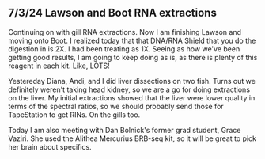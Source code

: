 ## 7/3/24 Lawson and Boot RNA extractions

Continuing on with gill RNA extractions. Now I am finishing Lawson and moving onto Boot. I realized today that that DNA/RNA Shield that you do the digestion in is 2X. I had been treating as 1X. 
Seeing as how we've been getting good results, I am going to keep doing as is, as there is plenty of this reagent in each kit. Like, LOTS! 

Yestereday Diana, Andi, and I did liver dissections on two fish. Turns out we definitely weren't taking head kidney, so we are a go for doing extractions on the liver. My initial extractions showed 
that the liver were lower quality in terms of the spectral ratios, so we should probably send those for TapeStation to get RINs. On the gills too. 

Today I am also meeting with Dan Bolnick's former grad student, Grace Vaziri. She used the Alithea Mercurius BRB-seq kit, so it will be great to pick her brain about specifics.
